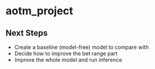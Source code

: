 # aotm_project

## Next Steps
- Create a baseline (model-free) model to compare with
- Decide how to improve the bet range part
- Improve the whole model and run inference 